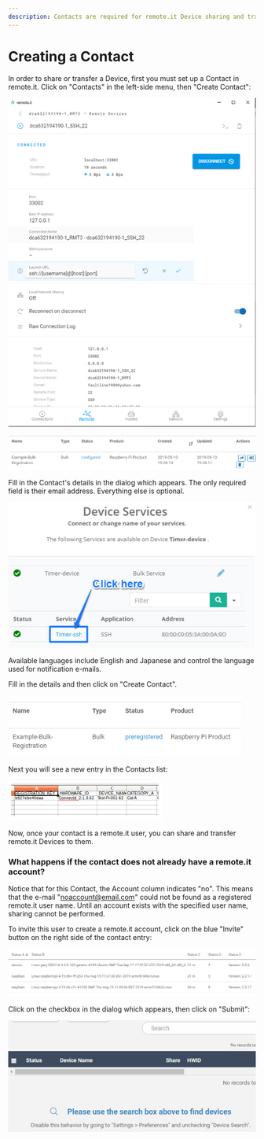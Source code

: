 ```yaml
---
description: Contacts are required for remote.it Device sharing and transfer.
---
```


# Creating a Contact

In order to share or transfer a Device, first you must set up a Contact in remote.it. Click on "Contacts" in the left-side menu, then "Create Contact":

![](../../.gitbook/assets/image%20%28404%29.png)

![](../../.gitbook/assets/image%20%28471%29.png)

Fill in the Contact's details in the dialog which appears.  The only required field is their email address. Everything else is optional.

![](../../.gitbook/assets/image%20%28131%29.png)

Available languages include English and Japanese and control the language used for notification e-mails.

Fill in the details and then click on "Create Contact".  

![](../../.gitbook/assets/image%20%28255%29.png)

Next you will see a new entry in the Contacts list:

![](../../.gitbook/assets/image%20%28114%29.png)

Now, once your contact is a remote.it user, you can share and transfer remote.it Devices to them.

### What happens if the contact does not already have a remote.it account?

Notice that for this Contact, the Account column indicates "no".  This means that the e-mail "noaccount@email.com" could not be found as a registered remote.it user name.  Until an account exists with the specified user name, sharing cannot be performed.

To invite this user to create a remote.it account, click on the blue "Invite" button on the right side of the contact entry:

![](../../.gitbook/assets/image%20%2895%29.png)

Click on the checkbox in the dialog which appears, then click on "Submit":

![](../../.gitbook/assets/image%20%2824%29.png)

